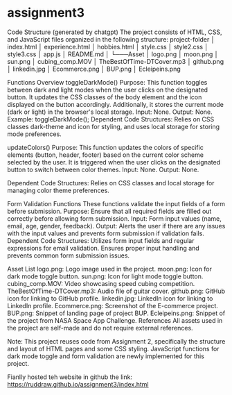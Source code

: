 # assignment3
Code Structure (generated by chatgpt)
The project consists of HTML, CSS, and JavaScript files organized in the following structure:
project-folder
│   index.html
│   experience.html
│   hobbies.html
│   style.css
│   style2.css
│   style3.css
│   app.js
│   README.md
│
└───Asset
    │   logo.png
    │   moon.png
    │   sun.png
    │   cubing_comp.MOV
    │   TheBestOfTime-DTCover.mp3
    │   github.png
    │   linkedin.jpg
    │   Ecommerce.png
    │   BUP.png
    │   Ecleipeins.png

Functions Overview
toggleDarkMode()
Purpose: This function toggles between dark and light modes when the user clicks on the designated button. It updates the CSS classes of the body element and the icon displayed on the button accordingly. Additionally, it stores the current mode (dark or light) in the browser's local storage.
Input: None.
Output: None.
Example:
toggleDarkMode();
Dependent Code Structures: Relies on CSS classes dark-theme and icon for styling, and uses local storage for storing mode preferences.

updateColors()
Purpose: This function updates the colors of specific elements (button, header, footer) based on the current color scheme selected by the user. It is triggered when the user clicks on the designated button to switch between color themes.
Input: None.
Output: None.

Dependent Code Structures: Relies on CSS classes and local storage for managing color theme preferences.

Form Validation Functions
These functions validate the input fields of a form before submission.
Purpose: Ensure that all required fields are filled out correctly before allowing form submission.
Input: Form input values (name, email, age, gender, feedback).
Output: Alerts the user if there are any issues with the input values and prevents form submission if validation fails.
Dependent Code Structures: Utilizes form input fields and regular expressions for email validation. Ensures proper input handling and prevents common form submission issues.

Asset List
logo.png: Logo image used in the project.
moon.png: Icon for dark mode toggle button.
sun.png: Icon for light mode toggle button.
cubing_comp.MOV: Video showcasing speed cubing competition.
TheBestOfTime-DTCover.mp3: Audio file of guitar cover.
github.png: GitHub icon for linking to GitHub profile.
linkedin.jpg: LinkedIn icon for linking to LinkedIn profile.
Ecommerce.png: Screenshot of the E-commerce project.
BUP.png: Snippet of landing page of project BUP.
Ecleipeins.png: Snippet of the project from NASA Space App Challenge.
References
All assets used in the project are self-made and do not require external references.

Note: This project reuses code from Assignment 2, specifically the structure and layout of HTML pages and some CSS styling. JavaScript functions for dark mode toggle and form validation are newly implemented for this project.

Fianlly hosted teh website in github
the link:
https://ruddraw.github.io/assignment3/index.html